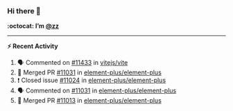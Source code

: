 ### Hi there 👋

**:octocat: I’m [@zz](https://github.com/holazz)**

---

**:zap: Recent Activity**

<!--START_SECTION:activity-->
1. 🗣 Commented on [#11433](https://github.com/vitejs/vite/issues/11433) in [vitejs/vite](https://github.com/vitejs/vite)
2. 🎉 Merged PR [#11031](https://github.com/element-plus/element-plus/pull/11031) in [element-plus/element-plus](https://github.com/element-plus/element-plus)
3. ❗️ Closed issue [#11024](https://github.com/element-plus/element-plus/issues/11024) in [element-plus/element-plus](https://github.com/element-plus/element-plus)
4. 🗣 Commented on [#11031](https://github.com/element-plus/element-plus/issues/11031) in [element-plus/element-plus](https://github.com/element-plus/element-plus)
5. 🎉 Merged PR [#11013](https://github.com/element-plus/element-plus/pull/11013) in [element-plus/element-plus](https://github.com/element-plus/element-plus)
<!--END_SECTION:activity-->
